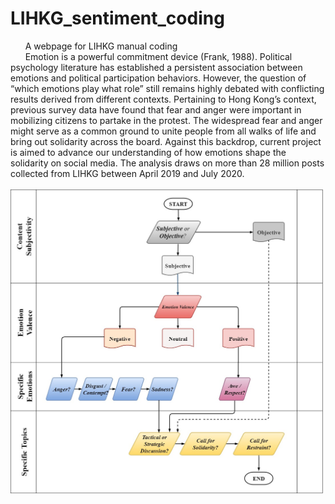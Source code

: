 # LIHKG_sentiment_coding
&nbsp;&nbsp;&nbsp;&nbsp;&nbsp;&nbsp;A webpage for LIHKG manual coding<br>
&nbsp;&nbsp;&nbsp;&nbsp;&nbsp;&nbsp;Emotion is a powerful commitment device (Frank, 1988). Political psychology literature has established a persistent association between emotions and political participation behaviors. However, the question of “which emotions play what role” still remains highly debated with conflicting results derived from different contexts. Pertaining to Hong Kong’s context, previous survey data have found that fear and anger were important in mobilizing citizens to partake in the protest. The widespread fear and anger might serve as a common ground to unite people from all walks of life and bring out solidarity across the board. Against this backdrop, current project is aimed to advance our understanding of how emotions shape the solidarity on social media. The analysis draws on more than 28 million posts collected from LIHKG between April 2019 and July 2020.<br>
<br>
<img src="./Flowchart.jpg" alt="drawing" width="500" style="horizontal-align:middle"/>
